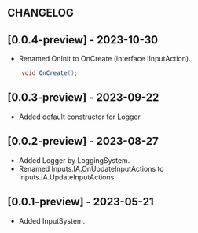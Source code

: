 ## CHANGELOG

## [0.0.4-preview] - 2023-10-30
- Renamed OnInit to OnCreate (interface IInputAction).
```C#
    void OnCreate();
```

## [0.0.3-preview] - 2023-09-22
- Added default constructor for Logger.

## [0.0.2-preview] - 2023-08-27
- Added Logger by LoggingSystem.
- Renamed Inputs.IA.OnUpdateInputActions to Inputs.IA.UpdateInputActions.

## [0.0.1-preview] - 2023-05-21
- Added InputSystem.